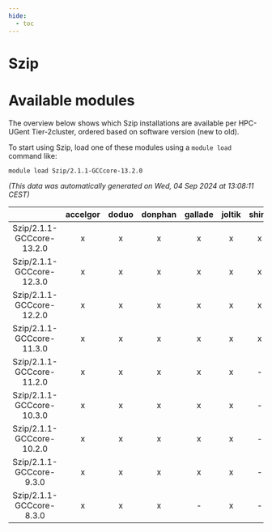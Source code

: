 ```yaml
---
hide:
  - toc
---
```


Szip
====

# Available modules


The overview below shows which Szip installations are available per HPC-UGent Tier-2cluster, ordered based on software version (new to old).

To start using Szip, load one of these modules using a `module load` command like:

```shell
module load Szip/2.1.1-GCCcore-13.2.0
```

*(This data was automatically generated on Wed, 04 Sep 2024 at 13:08:11 CEST)*  

| |accelgor|doduo|donphan|gallade|joltik|shinx|skitty|
| :---: | :---: | :---: | :---: | :---: | :---: | :---: | :---: |
|Szip/2.1.1-GCCcore-13.2.0|x|x|x|x|x|x|x|
|Szip/2.1.1-GCCcore-12.3.0|x|x|x|x|x|x|x|
|Szip/2.1.1-GCCcore-12.2.0|x|x|x|x|x|x|x|
|Szip/2.1.1-GCCcore-11.3.0|x|x|x|x|x|x|x|
|Szip/2.1.1-GCCcore-11.2.0|x|x|x|x|x|-|x|
|Szip/2.1.1-GCCcore-10.3.0|x|x|x|x|x|-|x|
|Szip/2.1.1-GCCcore-10.2.0|x|x|x|x|x|-|x|
|Szip/2.1.1-GCCcore-9.3.0|x|x|x|x|x|-|x|
|Szip/2.1.1-GCCcore-8.3.0|x|x|x|-|x|-|x|
